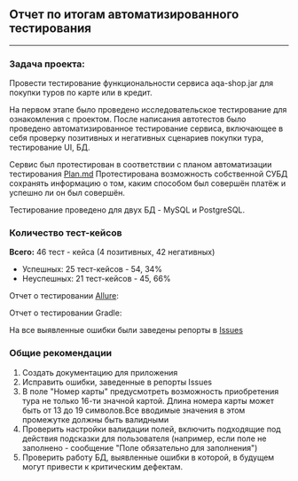 ## Отчет по итогам автоматизированного тестирования
___

### Задача проекта:
Провести тестирование функциональности сервиса aqa-shop.jar для покупки туров по карте или в кредит.

На первом этапе было проведено исследовательское тестирование для ознакомления с проектом.
После написания автотестов было проведено автоматизированное тестирование сервиса, включающее в себя проверку позитивных и негативных сценариев покупки тура, тестирование UI, БД.

Сервис был протестирован в соответствии с планом автоматизации тестирования [Plan.md](https://github.com/Zumaletto/AQA-Diploma/blob/master/Plan.md)
Протестирована возможность собственной СУБД сохранять информацию о том, каким способом был совершён платёж и успешно ли он был совершён.

Тестирование проведено для двух БД - MySQL и PostgreSQL.

### Количество тест-кейсов

**Всего:** 46 тест - кейса (4 позитивных, 42 негативных)
- Успешных: 25 тест-кейсов - 54, 34% 
- Неуспешных: 21 тест-кейсов - 45, 66%

Отчет о тестировании [Allure](http://192.168.0.26:62263/index.html):

Отчет о тестировании Gradle:


На все выявленные ошибки были заведены репорты в [Issues](https://github.com/Zumaletto/AQA-Diploma/issues)

### Общие рекомендации
1. Создать документацию для приложения
2. Исправить ошибки, заведенные в репорты Issues
3. В поле "Номер карты" предусмотреть возможность приобретения тура не только 16-ти значной картой. Длина номера карты может быть от 13 до 19 символов.Все вводимые значения в этом промежутке должны быть валидными
4. Проверить настройки валидации полей, включить подходящие под действия подсказки для пользователя (например, если поле не заполнено - сообщение "Поле обязательно для заполнения")
5. Проверить работу БД, выявленные ошибки в которой, в будущем могут привести к критическим дефектам.



